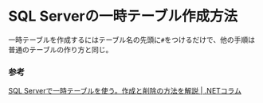 # SQL Serverの一時テーブル作成方法

一時テーブルを作成するにはテーブル名の先頭に`#`をつけるだけで、他の手順は普通のテーブルの作り方と同じ。


### 参考

[SQL Serverで一時テーブルを使う。作成と削除の方法を解説 \| \.NETコラム](https://www.fenet.jp/dotnet/column/language/4814/)